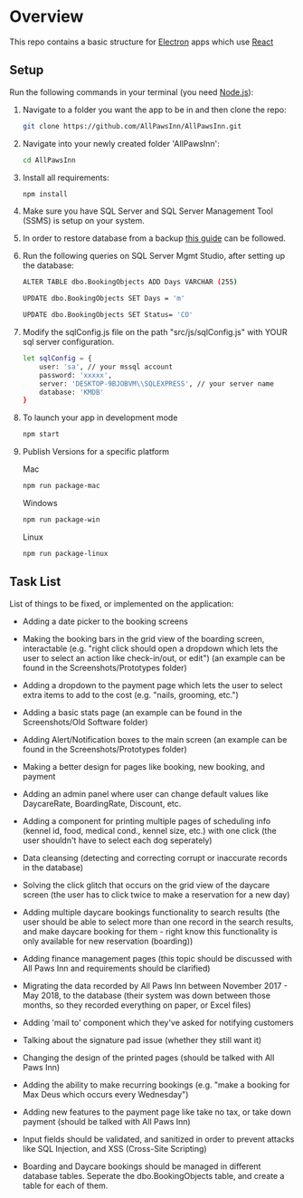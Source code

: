 # Overview
This repo contains a basic structure for [Electron](https://electron.atom.io/) apps which use [React](https://facebook.github.io/react/)

## Setup
Run the following commands in your terminal (you need [Node.js](https://nodejs.org/en/)):

1. Navigate to a folder you want the app to be in and then clone the repo:  
    ```sh
    git clone https://github.com/AllPawsInn/AllPawsInn.git
    ```
2. Navigate into your newly created folder 'AllPawsInn':  
    ```sh
    cd AllPawsInn
    ```

3. Install all requirements:  
    ```sh
    npm install
    ```
4. Make sure you have SQL Server and SQL Server Management Tool (SSMS) is setup on your system.

5. In order to restore database from a backup [this guide](https://www.howtogeek.com/50354/restoring-a-sql-database-backup-using-sql-server-management-studio)  can be followed.

5. Run the following queries on SQL Server Mgmt Studio, after setting up the database:
   ```sh
   ALTER TABLE dbo.BookingObjects ADD Days VARCHAR (255)
   ```

   ```sh
   UPDATE dbo.BookingObjects SET Days = 'm'
   ```
   
   ```sh
   UPDATE dbo.BookingObjects SET Status= 'CO'
   ```
5. Modify the sqlConfig.js file on the path "src/js/sqlConfig.js" with YOUR sql server configuration.
    ```sh
   let sqlConfig = {
        user: 'sa', // your mssql account
        password: 'xxxxx',
        server: 'DESKTOP-9BJOBVM\\SQLEXPRESS', // your server name
        database: 'KMDB'
    }
    ```

6. To launch your app in development mode
    ```sh
    npm start

7. Publish Versions for a specific platform

    Mac
    ```sh
    npm run package-mac
    ```

    Windows
    ```sh
    npm run package-win
    ```

    Linux
    ```sh
    npm run package-linux
    ```
## Task List   
List of things to be fixed, or implemented on the application:
   * Adding a date picker to the booking screens
     
   * Making the booking bars in the grid view of the boarding screen, interactable (e.g. "right click should open a dropdown which
     lets the user to select an action like check-in/out, or edit") (an example can be found in the Screenshots/Prototypes folder)
      
   * Adding a dropdown to the payment page which lets the user to select extra items to add to the cost (e.g. "nails, grooming,              etc.")
    
   * Adding a basic stats page (an example can be found in the Screenshots/Old Software folder)
    
   * Adding Alert/Notification boxes to the main screen (an example can be found in the Screenshots/Prototypes folder)
    
   * Making a better design for pages like booking, new booking, and payment
    
   * Adding an admin panel where user can change default values like DaycareRate, BoardingRate, Discount, etc.
   
   * Adding a component for printing multiple pages of scheduling info (kennel id, food, medical cond., kennel size, etc.) with one click (the user shouldn't have to select each dog seperately)
   
   * Data cleansing (detecting and correcting corrupt or inaccurate records in the database)
  
   * Solving the click glitch that occurs on the grid view of the daycare screen (the user has to click twice to make a reservation for a new day)
   
   * Adding multiple daycare bookings functionality to search results (the user should be able to select more than one record in the search results, and make daycare booking for them - right know this functionality is only available for new reservation (boarding))
   
   * Adding finance management pages (this topic should be discussed with All Paws Inn and requirements should be clarified)
   
   * Migrating the data recorded by All Paws Inn between November 2017 - May 2018, to the database (their system was down between those months, so they recorded everything on paper, or Excel files)
   
   * Adding 'mail to' component which they've asked for notifying customers
   
   * Talking about the signature pad issue (whether they still want it)
   
   * Changing the design of the printed pages (should be talked with All Paws Inn)
   
   * Adding the ability to make recurring bookings (e.g. "make a booking for Max Deus which occurs every Wednesday")
   
   * Adding new features to the payment page like take no tax, or take down payment (should be talked with All Paws Inn)
   
   * Input fields should be validated, and sanitized in order to prevent attacks like SQL Injection, and XSS (Cross-Site Scripting)
   
   * Boarding and Daycare bookings should be managed in different database tables. Seperate the dbo.BookingObjects table, and create a table for each of them.
